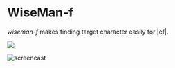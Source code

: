 WiseMan-f
=========

*wiseman-f* makes finding target character easily for |cf|.

![](http://go-gyazo.appspot.com/e9a2ba2b11061f9c.png)

![screencast](http://ascii.io/a/2301)
